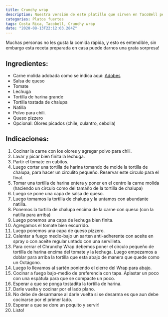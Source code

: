 ```yaml
---
title: Crunchy wrap
description: Nuestra versión de este platillo que sirven en TacoBell pero mejorada!
categories: Platos fuertes
tags: Costa Rica, Tacobell, Crunchy wrap
date: "2020-08-13T22:12:03.284Z"
---
```

Muchas personas no les gusta la comida rápida, y esto es entendible, sin embargo esta receta preparada en casa puede darnos una grata sorpresa!

## Ingredientes:

- Carne molida adobada como se indica aquí: [Adobes](/Adobes/#res)
- Salsa de queso
- Tomate
- Lechuga
- Tortilla de harina grande
- Tortilla tostada de chalupa
- Natilla
- Polvo para chili.
- Queso pizzero
- Opcional: Olores  picados (chile, culantro, cebolla)

## Indicaciones:

1. Cocinar la carne con los olores y agregar polvo para chili.
2. Lavar y picar bien finita la lechuga.
3. Partir el tomate en cubitos.
4. Luego cortar una tortilla de harina tomando de molde la tortilla de chalupa, para hacer un circulito pequeño. Reservar este circulo para el final.
5. Tomar una tortilla de harina entera y poner en el centro la carne molida (haciendo un circulo como del tamaño de la tortilla de chalupa)
6. Luego se pone una capa de salsa de queso.
7. Luego tomamos la tortilla de chalupa y la untamos con abundante natilla.
8. Ponemos la tortilla de chalupa encima de la carne con queso (con la natilla para arriba)
9. Luego ponemos una capa de lechuga bien finita.
10. Agregamos el tomate bien escurrido.
11. Luego ponemos una capa de queso pizzero.
12. Calentar a fuego medio-bajo un sarten anti-adherente con aceite en spray o con aceite regular untado con una servilleta.
13. Para cerrar el Chrunchy Wrap debemos poner el circulo pequeño de tortilla de harina encima del tomate y la lechuga. Luego empezamos a doblar para arriba la tortilla que esta abajo de manera que quede como un Octágono.
14. Luego lo llevamos al sartén poniendo el cierre del Wrap para abajo. 
15. Cocinar a fuego bajo-medio de preferencia con tapa. Aplastar un poco con una espátula para que se compacte un poco.
16. Esperar a que se ponga tostadita la tortilla de harina.
17. Darle vuelta y cocinar por el lado plano. 
18. No debe de desarmarse al darle vuelta si se desarma es que aun debe cocinarse por el primer lado.
19. Esperar a que se dore un poquito y servir!
20. Listo!